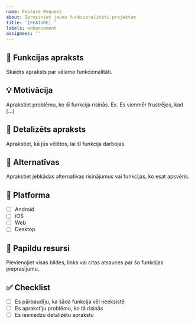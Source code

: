 ```yaml
---
name: Feature Request
about: Ierosiniet jaunu funkcionalitāti projektam
title: '[FEATURE] '
labels: enhancement
assignees: ''
---
```


## 🚀 Funkcijas apraksts

Skaidrs apraksts par vēlamo funkcionalitāti.

## 💡 Motivācija

Aprakstiet problēmu, ko šī funkcija risinās. Ex. Es vienmēr frustrējos, kad [...]

## 📝 Detalizēts apraksts

Aprakstiet, kā jūs vēlētos, lai šī funkcija darbojas.

## 🎯 Alternatīvas

Aprakstiet jebkādas alternatīvas risinājumus vai funkcijas, ko esat apsvēris.

## 📱 Platforma

- [ ] Android
- [ ] iOS
- [ ] Web
- [ ] Desktop

## 🔗 Papildu resursi

Pievienojiet visas bildes, links vai citas atsauces par šo funkcijas pieprasījumu.

## ✅ Checklist

- [ ] Es pārbaudīju, ka šāda funkcija vēl neeksistē
- [ ] Es aprakstīju problēmu, ko tā risinās
- [ ] Es iesniedzu detalizētu aprakstu